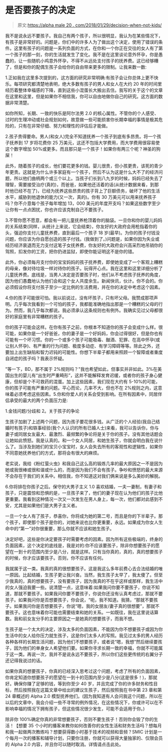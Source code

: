 # 是否要孩子的决定

> 原文:[https://alpha male 20 . com/2018/01/29/decision-when-not-kids/](https://alphamale20.com/2018/01/29/decision-whether-not-kids/)

我不是说永远不要孩子。我自己有两个孩子，所以很明显，我认为在某些情况下，有孩子是非常好的。问题是，你们中的许多人为了做出这个决定，使用了错误的条件。这里有孩子的问题是一系列负面的方式，在你和一个你正在交往的女人有了第一个孩子的那一刻，你的生活就发生了变化。我不是在这里谈论意外怀孕，你是愚蠢的，让一些随机小鸡意外怀孕，不得不从远处支付孩子的抚养费。这已经够糟了，但是和你的配偶生孩子会给你的自由带来更多的限制。让我来数一数:

1.正如我在这里多次提到的，这方面的研究非常明确:有孩子会让你总体上更不快乐。每项研究都清楚地表明，绝大多数有孩子的男人和女人在大约 20 年的时间里经历着整体幸福感的下降，直到这些小混蛋长大搬出去住。我写的关于这个的文章在这里和这里，但是如果你不相信我，你可以自由地做你自己的研究。这方面的数据非常清楚。

如你所知，长期、一致的快乐是阿尔法男 2.0 的核心属性。不管你的个人感受、过时的生理冲动或社会规划如何，故意做一些可能损害你长期幸福的事情是极其危险的，只有在非常仔细、努力和理性的评估后才能做。

2.孩子贵得要命。男人(和女人)完全不知道抚养一个孩子到底有多昂贵。将一个孩子抚养到 17 岁将花费你 25 万美元，这还不包括大学费用，而大学费用很容易使这个数字增加 50%或更多。而且那只是一个孩子！如果你有两三个呢？神圣的狗屎！

此外，随着孩子的成长，他们要花更多的钱。婴儿很贵，但小孩更贵，该死的青少年更贵。这就是为什么许多家庭有一个孩子，然后不认为这是什么大不了的经济问题，所以他们曲柄两个或三个以上。当孩子们长到八九岁的时候，妈妈已经失去了理智，需要接受治疗(真的)，而爸爸，如果他还活着的话(从统计数据来看，到那时他已经不在了)，已经为抚养这些昂贵的孩子背上了巨额债务，破坏了他的生活水平，威胁到他退休的能力(又一次，真的)。你有 30 万美元可以用来抚养孩子吗？你不介意每个孩子每年增加 13，000 美元的年度开支吗？如果这些数字至少让你有一点点困扰，你也许应该克制自己不要孩子。

3.不管你愿不愿意，都会有一把儿童抚养枪顶着你的脑袋。一旦你和你的婴儿妈妈的关系结束(同样，从统计上来说，它会结束)，你友好的大政府会用枪指着你的头，强迫你支付儿童抚养费，直到最后一个孩子 18 岁(最早)。为你的孩子付钱没问题，你应该为你自愿创造的孩子付钱。(我做到了。)问题是，如果你因为失业或经历经济衰退而无力支付这笔子女抚养费，你友好的大政府会兴高采烈地吊销你的驾照，扣发你的工资，把你扔进监狱，即使你能证明这不是你的错。

此外，你必须每月支付你的宝宝妈妈的孩子抚养费，即使她变成了一个客观上糟糕的母亲，像对待垃圾一样对待你的孩子。玩得开心点。我在这里和这里详细分析了儿童抚养费。底线是，当男人决定是否要孩子时，他们从不考虑孩子抚养的角度，因为他们愚蠢地认为他们会和这个女人共度余生。新闻快讯，伙计。你不会的。你必须假设你将支付孩子至少一定比例的生活费用，并在你的决定中考虑这个因素。

4.你的孩子可能很可怕。我以前说过，没有坏孩子，只有坏父母。我赞成那项声明。几乎每次我看到一个可怕的孩子，我都能准确地指出那是一个糟糕的父母的行为。然而，我几乎每次都说。我必须承认这条规则也有例外。我确实见过父母都很好的家庭里有非常糟糕的孩子。

你的孩子可能会这样。在你有孩子之前，你根本不知道你的孩子会变成什么样。很可能，如果你是一个好爸爸，你的妻子是一个好妈妈，你会过得很好，但是你也有可能有一个坏习惯。你的一个或多个孩子可能吸毒、酗酒、犯罪、在高中怀孕(或让别人怀孕)、有严重的行为问题、极度多动症、有学习障碍等等。除此之外，还要加上出生缺陷和智力迟钝的可能性。你想下半辈子都用来照顾一个智障或者重度自闭症的孩子吗？我表示怀疑。

"等一下，BD，那不属于 2%规则吗？"我也希望如此，但事实并非如此。3%在美国出生的婴儿有“出生时严重畸形”，这并不能解释发育迟缓，或者你的孩子身心健康，但却是个不可救药的混蛋。加上这些因素，我们现在大约有 5-10%的可能，你的孩子可能有严重的问题。平心而论，几率不大，但也不在 2%规则之内，这意味着必须考虑这些因素。5.你和你爱人的关系会受到影响。在所有因素中，同居伴侣承受的最大的两个负面压力是:

1.金钱问题/分歧和 2。关于孩子的争论

生孩子加剧了上述两个问题，因为孩子要花很多钱。从广泛的个人经验(我自己结婚时有孩子)和轶事经验(我个人认识的所有已婚人士)来看，我可以告诉你，你与妻子或同居女友最大、最激烈、最频繁的争论将是关于你的孩子。没有其他话题会让她如此愤怒。我是认真的。和一个女人同居，和她生孩子，你就会明白我在说什么了。当涉及到她们的宝贝小宝宝时，女人会失去所有的客观性和逻辑性，如果你不同意她抚养他们的方式，那将会有很大的麻烦。

老实说，我给《粉红萤火虫》和我自己这么高的锻炼几率的最大原因之一不是因为她或我很棒或很和谐或什么的，而是因为我们不会有孩子。争吵和愤怒的最大来源不会存在于我们的关系中。相信我，你不知道这对我们俩来说是多么美妙的解脱。

6.你将排在你孩子之后。保守的大男子主义 1.0 喜欢结婚，一夫一妻制，有妻子和孩子，只是震惊和恐惧的是，一旦孩子来了，他们的妻子现在认为他们的孩子比他更重要。我看到这种情况一次又一次发生在男人身上，每一次，他们都对此感到不安，尤其是如果他们是大男子主义者。

一旦一个女人有了孩子，恭喜你，你将成为她的第二号，而且是你的下半辈子。那个孩子，即使那个孩子是你的，对她来说也比你更重要，永远。如果成为你女人生命中的“第一”对你很重要，那么你就不应该和她生孩子。

决定好吧，这些是你决定要孩子时需要考虑的因素。因为所有这些极端的，终身的负面因素，这个决定的底线是，我是对的:你不应该要孩子，除非你想要孩子的愿望在一到十的范围内至少是八分，就是这样。只有当你真的，真的，真的想要孩子的时候，你才应该要孩子。否则，你不应该有任何。

我就属于这一类。我真的真的很想要孩子。这是我这么多年前费心去合法结婚的唯一原因。比起结婚，生孩子更让我兴奋。当然，我生孩子太早了，我太傻了。但至少我真的，真的想要孩子，没有要孩子，因为我真的不在乎这样或那样，我生活中的女人强迫我要一些。说清楚一点，这意味着:如果我问你要不要孩子，你说不知道，那就不要孩子。如果我问你要不要孩子，你说你还没有认真考虑过，那就不要孩子。如果我问你是否想要孩子，你会说，“呃，我不知道。我猜，“那就不要孩子。如果我问你是否想要孩子，你说“嗯，我的女朋友/妻子真的很想要”，那就不要孩子。这也意味着你可能也需要结束和她的关系。一如既往，我在这里说话算数。我和前女友分手的主要原因之一是她真的想要孩子，而我不想。

生孩子是一个太大的决定，涉及太多的负面因素，不能因为你不想要孩子或因为你生活中的女人给你压力就生孩子，这是你们太多人的写照。我见过太多的男人经历各种各样的长期生活问题，因为他们不想要孩子，或者说“嗯，我想”然后继续要孩子，因为他们的单身女人希望他们要。如果你寻求长期一致的幸福，你就不可能属于这一类。再说一次，我并不是说永远不要孩子，所以你们这些更传统的右翼分子还记得我说过的话。

如果你真的想要孩子，你真的已经深入思考过这个问题，考虑了所有的负面因素，你肯定知道你想要孩子的愿望在一到十的范围内至少是八分(这是很多！)，那就好。确保你赚了足够的钱，等到你至少 40 岁，并且完成了你的许多财务和性目标，然后按照我在这篇文章中给出的建议生孩子，然后按照我在书中第 23 章和第 24 章概述的 Alpha 2.0 模型抚养他们。(因为我知道有人会问我这个问题，所以在以后的文章中，我会介绍一些不寻常的例外情况，在这些情况下，你或许可以在不影响幸福的情况下拥有孩子，但这些情况很少发生，可能不会适用于你。)

除非你 100%确定你真的非常想要孩子，否则不要生孩子！否则你会毁了你的生活！【想要 35 个小时的播客来教你如何改善你的女性生活和财务生活吗？想每月和我一起做两次教练吗？想要获得数小时基于技术的视频和音频？SMIC 计划是一个每月一次的播客和辅导计划，只要你注册，你就可以获得大量独家的、仅限会员的 Alpha 2.0 内容，并且你可以随时取消。详情请点击此处。